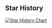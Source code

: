 ## Star History

[![Star History Chart](https://api.star-history.com/svg?repos=abdibrokhim/UzNLP-Hackathon-ChatGPT-TelegramBot&type=Date)](https://star-history.com/#abdibrokhim/UzNLP-Hackathon-ChatGPT-TelegramBot&Date)

